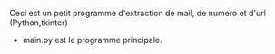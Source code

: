 Ceci est un petit programme d'extraction de mail, de numero et d'url (Python,tkinter)
- main.py est le programme principale.

